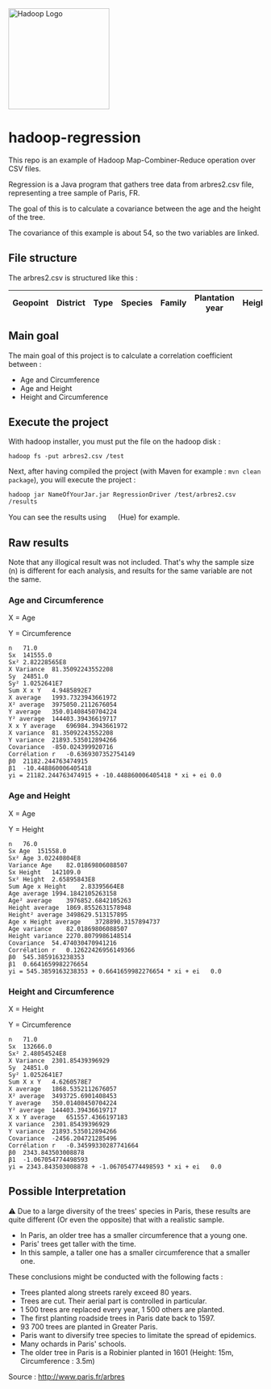 <img src="http://gblogs.cisco.com/fr-datacenter/wp-content/uploads/sites/14/2013/09/hadoop-elephant_logo.png" alt="Hadoop Logo" height="200"/>

# hadoop-regression

This repo is an example of Hadoop Map-Combiner-Reduce operation over CSV files.

Regression is a Java program that gathers tree data from arbres2.csv file, representing a tree sample of Paris, FR.

The goal of this is to calculate a covariance between the age and the height of the tree.

The covariance of this example is about 54, so the two variables are linked.

## File structure

The arbres2.csv is structured like this :

Geopoint | District | Type | Species | Family | Plantation year | Height | Circonference | Address | Common name | Variety | Object Id | Place
--- | --- | --- | --- | --- | --- | --- | --- | --- | --- | --- | --- | ---

## Main goal

The main goal of this project is to calculate a correlation coefficient between :
 * Age and Circumference
 * Age and Height
 * Height and Circumference
 
## Execute the project
With hadoop installer, you must put the file on the hadoop disk :

`hadoop fs -put arbres2.csv /test`

Next, after having compiled the project (with Maven for example : `mvn clean package`), you will execute the project :

`hadoop jar NameOfYourJar.jar RegressionDriver /test/arbres2.csv /results`

You can see the results using <img src="http://gethue.com/wp-content/uploads/2014/03/hue_logo_300dpi_huge.png" height="15"/> (Hue) for example.

## Raw results

Note that any illogical result was not included. That's why the sample size (n) is different for each analysis, and results for the same variable are not the same.

### Age and Circumference

X = Age

Y = Circumference
```
n	71.0
Sx	141555.0
Sx²	2.82228565E8
X Variance	81.35092243552208
Sy	24851.0
Sy²	1.0252641E7
Sum X x Y	4.9485892E7
X average	1993.7323943661972
X² average	3975050.2112676054
Y average	350.01408450704224
Y² average	144403.39436619717
X x Y average	696984.3943661972
X variance	81.35092243552208
Y variance	21893.535012894266
Covariance	-850.024399920716
Corrélation r	-0.6369307352754149
β0	21182.244763474915
β1	-10.448860006405418
yi = 21182.244763474915 + -10.448860006405418 * xi + ei	0.0
```

### Age and Height

X = Age

Y = Height
```
n	76.0
Sx Age	151558.0
Sx² Age	3.02240804E8
Variance Age	82.01869806088507
Sx Height	142109.0
Sx² Height	2.65895843E8
Sum Age x Height	2.83395664E8
Age average	1994.1842105263158
Age² average	3976852.6842105263
Height average	1869.8552631578948
Height² average	3498629.513157895
Age x Height average	3728890.3157894737
Age variance	82.01869806088507
Height variance	2270.8079986148514
Covariance	54.474030470941216
Corrélation r	0.12622426956149366
β0	545.3859163238353
β1	0.6641659982276654
yi = 545.3859163238353 + 0.6641659982276654 * xi + ei	0.0
```

### Height and Circumference

X = Height

Y = Circumference
```
n	71.0
Sx	132666.0
Sx²	2.48054524E8
X Variance	2301.85439396929
Sy	24851.0
Sy²	1.0252641E7
Sum X x Y	4.6260578E7
X average	1868.5352112676057
X² average	3493725.6901408453
Y average	350.01408450704224
Y² average	144403.39436619717
X x Y average	651557.4366197183
X variance	2301.85439396929
Y variance	21893.535012894266
Covariance	-2456.204721285496
Corrélation r	-0.34599330287741664
β0	2343.843503008878
β1	-1.067054774498593
yi = 2343.843503008878 + -1.067054774498593 * xi + ei	0.0
```

## Possible Interpretation

 :warning: Due to a large diversity of the trees' species in Paris, these results are quite different (Or even the opposite) that with a realistic sample.
 
 
 * In Paris, an older tree has a smaller circumference that a young one.
 * Paris' trees get taller with the time.
 * In this sample, a taller one has a smaller circumference that a smaller one.
 
These conclusions might be conducted with the following facts :
 * Trees planted along streets rarely exceed 80 years.
 * Trees are cut. Their aerial part is controlled in particular.
 * 1 500 trees are replaced every year, 1 500 others are planted.
 * The first planting roadside trees in Paris date back to 1597.
 * 93 700 trees are planted in Greater Paris.
 * Paris want to diversify tree species to limitate the spread of epidemics.
 * Many ochards in Paris' schools.
 * The older tree in Paris is a Robinier planted in 1601 (Height: 15m, Circumference : 3.5m)
 
Source : http://www.paris.fr/arbres 

